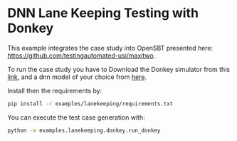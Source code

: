 # DNN Lane Keeping Testing with Donkey

This example integrates the case study into OpenSBT presented here: https://github.com/testingautomated-usi/maxitwo.

To run the case study you have to Download the Donkey simulator from this [link](https://drive.switch.ch/index.php/s/fMkAVQSCO5plOBZ?path=%2Fsimulators), and a dnn model of your choice from [here](https://drive.switch.ch/index.php/s/fMkAVQSCO5plOBZ?path=%2Flogs%2Fmodels).

Install then the requirements by:

```bash
pip install -r examples/lanekeeping/requirements.txt
```

You can execute the test case generation with:

```bash
python -m examples.lanekeeping.donkey.run_donkey
```